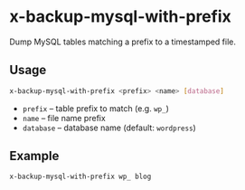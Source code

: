 # x-backup-mysql-with-prefix

Dump MySQL tables matching a prefix to a timestamped file.

## Usage

```bash
x-backup-mysql-with-prefix <prefix> <name> [database]
```

- `prefix` – table prefix to match (e.g. `wp_`)
- `name` – file name prefix
- `database` – database name (default: `wordpress`)

## Example

```bash
x-backup-mysql-with-prefix wp_ blog
```

<!-- vim: set ft=markdown spell spelllang=en_us cc=80 : -->

